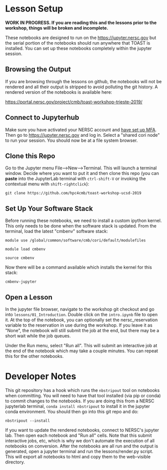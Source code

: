 # Lesson Setup

**WORK IN PROGRESS.  If you are reading this and the lessons prior to the workshop, things will be broken and incomplete.**

These notebooks are designed to run on the https://jupyter.nersc.gov but the serial portion of the notebooks should run anywhere that TOAST is installed.  You can set up these notebooks completely within the jupyter session.

## Browsing the Output

If you are browsing through the lessons on github, the notebooks will not be rendered and all their output is stripped to avoid polluting the git history.  A rendered version of the notebooks is available here:

https://portal.nersc.gov/project/cmb/toast-workshop-trieste-2019/

## Connect to Jupyterhub

Make sure you have activated your NERSC account and [have set up MFA](https://www.nersc.gov/users/connecting-to-nersc/mfa/).  Then go to <https://jupyter.nersc.gov> and log in.  Select a "shared cori node" to run your session.  You should now be at a file system browser.  

## Clone this Repo

Go to the Jupyter menu File-->New-->Terminal.  This will launch a terminal window.  Decide where you want to put it and then clone this repo (you can **paste** into the JupyterLab terminal with `ctrl-shift-V` or invoking the contextual menu with `shift-rightclick`):

    git clone https://github.com/hpc4cmb/toast-workshop-ucsd-2019
    
## Set Up Your Software Stack

Before running these notebooks, we need to install a custom ipython kernel.  This only needs to be done when the software stack is updated.  From the terminal, load the latest "cmbenv" software stack:

    module use /global/common/software/cmb/cori/default/modulefiles
    
    module load cmbenv
    
    source cmbenv

Now there will be a command available which installs the kernel for this stack:

    cmbenv-jupyter

## Open a Lesson

In the jupyter file browser, navigate to the workshop git checkout and go into `lessons/01_Introduction`.  Double click on the `intro.ipynb` file to open it.  At the top of the notebook, you can optionally set the nersc_reservation variable to the reservation in use during the workshop.  If you leave it as "None", the notebook will still submit the job at the end, but there may be a short wait while the job queues.

Under the Run menu, select "Run all".  This will submit an interactive job at the end of the notebook which may take a couple minutes.  You can repeat this for the other notebooks.

# Developer Notes

This git repository has a hook which runs the `nbstripout` tool on notebooks when committing.  You will need to have that tool installed (via pip or conda) to commit changes to the notebooks.  If you are doing this from a NERSC jupyterlab terminal, `conda install nbstripout` to install it in the jupyter conda environment.  You should then go into this git repo and do:

    nbstripout --install

If you want to update the rendered notebooks, connect to NERSC's jupyter lab.  Then open each notebook and "Run all" cells.  Note that this submit interactive jobs, etc, which is why we don't automate the execution of all notebooks on conversion.  After the notebooks are all run and the output is generated, open a jupyter terminal and run the lessons/render.py script.  This will export all notebooks to html and copy them to the web-visible directory.
